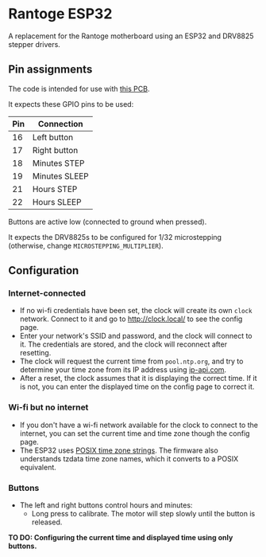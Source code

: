 # Rantoge ESP32 

A replacement for the Rantoge motherboard using an ESP32 and DRV8825 stepper drivers.

## Pin assignments

The code is intended for use with [this PCB](pcb/README.md).

It expects these GPIO pins to be used:

| Pin| Connection |
| --- | --- |
| 16 | Left button  |
| 17 | Right button |
| 18 | Minutes STEP |
| 19 | Minutes SLEEP |
| 21 | Hours STEP |
| 22 | Hours SLEEP |

Buttons are active low (connected to ground when pressed).

It expects the DRV8825s to be configured for 1/32 microstepping (otherwise, change `MICROSTEPPING_MULTIPLIER`).

## Configuration

### Internet-connected
- If no wi-fi credentials have been set, the clock will create its own `clock` network. Connect to it and go to http://clock.local/ to see the config page.
- Enter your network's SSID and password, and the clock will connect to it. The credentials are stored, and the clock will reconnect after resetting.
- The clock will request the current time from `pool.ntp.org`, and try to determine your time zone from its IP address using [ip-api.com](https://ip-api.com/).
- After a reset, the clock assumes that it is displaying the correct time. If it is not, you can enter the displayed time on the config page to correct it.

### Wi-fi but no internet
- If you don't have a wi-fi network available for the clock to connect to the internet, you can set the current time and time zone though the config page.
- The ESP32 uses [POSIX time zone strings](https://github.com/nayarsystems/posix_tz_db/blob/master/zones.csv). The firmware also understands tzdata time zone names, which it converts to a POSIX equivalent. 

### Buttons
- The left and right buttons control hours and minutes:
	- Long press to calibrate. The motor will step slowly until the button is released.

**TO DO: Configuring the current time and displayed time using only buttons.**